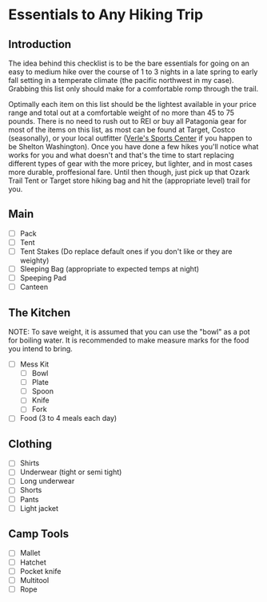 # Essentials to Any Hiking Trip

## Introduction

The idea behind this checklist is to be the bare essentials for going on an easy to medium hike over
the course of 1 to 3 nights in a late spring to early fall setting in a temperate climate (the pacific
northwest in my case). Grabbing this list only should make for a comfortable romp through the trail.

Optimally each item on this list should be the lightest available in your price range and total out
at a comfortable weight of no more than 45 to 75 pounds. There is no need to rush out to REI or buy
all Patagonia gear for most of the items on this list, as most can be found at
Target, Costco (seasonally), or your local outfitter ([Verle's Sports Center](https://www.verles.com/)
if you happen to be Shelton Washington). Once you have done a few hikes you'll notice what works for
you and what doesn't and that's the time to start replacing different types of gear with the more
pricey, but lighter, and in most cases more durable, proffesional fare. Until then though, just pick
up that Ozark Trail Tent or Target store hiking bag and hit the (appropriate level) trail for you.

## Main

- [ ] Pack
- [ ] Tent
- [ ] Tent Stakes (Do replace default ones if you don't like or they are weighty)
- [ ] Sleeping Bag (appropriate to expected temps at night)
- [ ] Speeping Pad
- [ ] Canteen

## The Kitchen

NOTE: To save weight, it is assumed that you can use the "bowl" as a pot for boiling
water. It is recommended to make measure marks for the food you intend to bring.

- [ ] Mess Kit
  - [ ] Bowl
  - [ ] Plate
  - [ ] Spoon
  - [ ] Knife
  - [ ] Fork
- [ ] Food (3 to 4 meals each day)

## Clothing

- [ ] Shirts
- [ ] Underwear (tight or semi tight)
- [ ] Long underwear
- [ ] Shorts
- [ ] Pants
- [ ] Light jacket

## Camp Tools

- [ ] Mallet
- [ ] Hatchet
- [ ] Pocket knife
- [ ] Multitool
- [ ] Rope